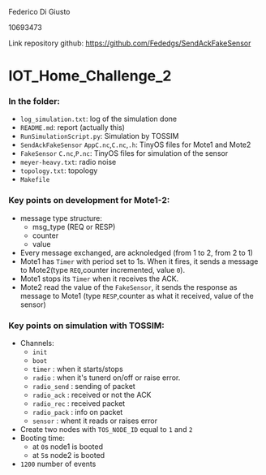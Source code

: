 Federico Di Giusto

10693473

Link repository github: https://github.com/Fededgs/SendAckFakeSensor

# IOT_Home_Challenge_2

### In the folder:
* ```log_simulation.txt```: log of the simulation done
* ```README.md```: report (actually this)
* ```RunSimulationScript.py```: Simulation by TOSSIM
* ```SendAckFakeSensor``` ```AppC.nc```,```C.nc```,```.h```:  TinyOS files for Mote1 and Mote2
* ```FakeSensor``` ```C.nc```,```P.nc```: TinyOS files for simulation of the sensor
* ```meyer-heavy.txt```: radio noise
* ```topology.txt```: topology
* ```Makefile```

### Key points on development for Mote1-2:
* message type structure:
   * msg_type (REQ or RESP)
   * counter
   * value
* Every message exchanged, are acknoledged (from 1 to 2, from 2 to 1)
* Mote1 has ```Timer``` with period set to 1s. When it fires, it sends a message to Mote2(type ```REQ```,counter incremented, value ```0```).  
* Mote1 stops its ```Timer``` when it receives the ACK.
* Mote2 read the value of the ```FakeSensor```, it sends the response as message to Mote1 (type ```RESP```,counter as what it received, value of the sensor)

### Key points on simulation with TOSSIM:
* Channels:
  * ```init```
  * ```boot```
  * ```timer``` : when it starts/stops
  * ```radio``` : when it's tunerd on/off or raise error.
  * ```radio_send``` :  sending of packet
  * ```radio_ack``` : received or not the ACK
  * ```radio_rec``` : received packet
  * ```radio_pack``` : info on packet
  * ```sensor``` : whent it reads or raises error
* Create two nodes with ```TOS_NODE_ID``` equal to ```1``` and ```2```
* Booting time:
  * at ```0```s node1 is booted
  * at ```5```s node2 is booted
* ```1200``` number of events
 
